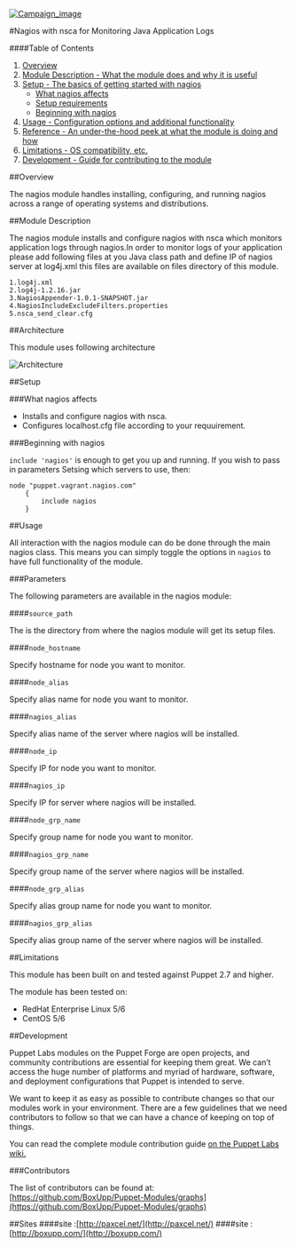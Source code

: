 [![Campaign_image](http://www.boxupp.com/assets/img/boxupp-header1.png)](http://www.boxupp.com/free-module.html)

#Nagios with nsca for Monitoring Java Application Logs

####Table of Contents

1. [Overview](#overview)
2. [Module Description - What the module does and why it is useful](#module-description)
3. [Setup - The basics of getting started with nagios](#setup)
    * [What nagios affects](#what-nagios-affects)
    * [Setup requirements](#setup-requirements)
    * [Beginning with nagios](#beginning-with-nagios)
4. [Usage - Configuration options and additional functionality](#usage)
5. [Reference - An under-the-hood peek at what the module is doing and how](#reference)
5. [Limitations - OS compatibility, etc.](#limitations)
6. [Development - Guide for contributing to the module](#development)

##Overview

The nagios module handles installing, configuring, and running nagios across a range of operating systems and distributions.



##Module Description

The nagios module installs and configure nagios with nsca which monitors application logs through nagios.In order to
monitor logs of your application please add following files at you Java class path and define IP of nagios server at log4j.xml
this files are available on files directory of this module.

	1.log4j.xml
	2.log4j-1.2.16.jar
	3.NagiosAppender-1.0.1-SNAPSHOT.jar
	4.NagiosIncludeExcludeFilters.properties
	5.nsca_send_clear.cfg

##Architecture

This module uses following architecture 

![Architecture](http://www.boxupp.com/assets/img/nagios.png)

##Setup

###What nagios affects

* Installs and configure nagios with nsca.
* Configures localhost.cfg file according to your requuirement.


###Beginning with nagios

`include 'nagios'` is enough to get you up and running.  If you wish to pass in
parameters Setsing which servers to use, then:

```puppet
node "puppet.vagrant.nagios.com" 
    {
        include nagios 
    }
```

##Usage

All interaction with the nagios module can do be done through the main nagios class.
This means you can simply toggle the options in `nagios` to have full functionality of the module.


###Parameters

The following parameters are available in the nagios module:

####`source_path`

The is the directory from  where the nagios module will get its setup files.

####`node_hostname`

Specify hostname for node you want to monitor.

####`node_alias`

Specify alias name for node you want to monitor.

####`nagios_alias`

Specify alias name of the server where nagios will be installed.

####`node_ip`

Specify IP for node  you want to monitor.

####`nagios_ip`

Specify IP for server where nagios will be installed.

####`node_grp_name`

Specify group name for node you want to monitor.

####`nagios_grp_name`

Specify group name of the server where nagios will be installed.

####`node_grp_alias`

Specify alias group name for node you want to monitor.

####`nagios_grp_alias`

Specify alias group name of the server where nagios will be installed.

##Limitations

This module has been built on and tested against Puppet 2.7 and higher.

The module has been tested on:

* RedHat Enterprise Linux 5/6
* CentOS 5/6


##Development

Puppet Labs modules on the Puppet Forge are open projects, and community
contributions are essential for keeping them great. We can’t access the
huge number of platforms and myriad of hardware, software, and deployment
configurations that Puppet is intended to serve.

We want to keep it as easy as possible to contribute changes so that our
modules work in your environment. There are a few guidelines that we need
contributors to follow so that we can have a chance of keeping on top of things.

You can read the complete module contribution guide [on the Puppet Labs wiki.](http://projects.puppetlabs.com/projects/module-site/wiki/Module_contributing)

###Contributors

The list of contributors can be found at: [https://github.com/BoxUpp/Puppet-Modules/graphs](https://github.com/BoxUpp/Puppet-Modules/graphs)

##Sites
####site :[http://paxcel.net/](http://paxcel.net/) 
####site :[http://boxupp.com/](http://boxupp.com/)
